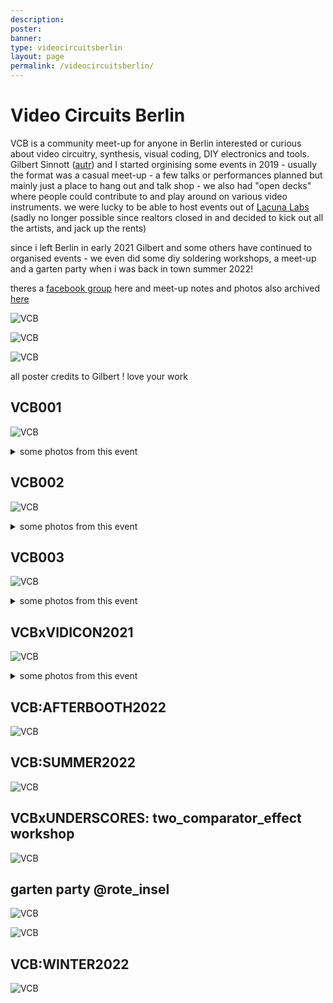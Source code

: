 ```yaml
---
description:
poster:
banner:
type: videocircuitsberlin
layout: page
permalink: /videocircuitsberlin/
---
```


# Video Circuits Berlin

VCB is a community meet-up for anyone in Berlin interested or curious about video circuitry, synthesis, visual coding, DIY electronics and tools. Gilbert Sinnott ([autr](https://autr.tv)) and I started orginising some events in 2019 - usually the format was a casual meet-up - a few talks or performances planned but mainly just a place to hang out and talk shop - we also had "open decks" where people could contribute to and play around on various video instruments. we were lucky to be able to host events out of [Lacuna Labs](https://lacunalab.org/) (sadly no longer possible since realtors closed in and decided to kick out all the artists, and jack up the rents)

since i left Berlin in early 2021 Gilbert and some others have continued to organised events - we even did some diy soldering workshops, a meet-up and a garten party when i was back in town summer 2022!

theres a [facebook group](https://www.facebook.com/groups/video-circuits-berlin) here and meet-up notes and photos also archived [here](https://github.com/autr/video-circuits-berlin) 

![VCB](/images/videocircuitsberlin/vcb_01.jpg)

![VCB](/images/videocircuitsberlin/vcb_02.jpg)

![VCB](/images/videocircuitsberlin/vcb_04.jpg)


all poster credits to Gilbert ! love your work

## VCB001

![VCB](/images/videocircuitsberlin/vcb_13.jpg)

<details>
<summary>some photos from this event</summary>

<img src="/images/videocircuitsberlin/vcb_14.jpg">

<img src="/images/videocircuitsberlin/vcb_15.jpg">

<img src="/images/videocircuitsberlin/vcb_16.jpg">

<img src="/images/videocircuitsberlin/vcb_17.jpg">
</details>

## VCB002

![VCB](/images/videocircuitsberlin/vcb_12.jpg)

<details>
<summary>some photos from this event</summary>

<img src="/images/videocircuitsberlin/vcb_18.jpg">

<img src="/images/videocircuitsberlin/vcb_19.jpg">

<img src="/images/videocircuitsberlin/vcb_20.jpg">
</details>

## VCB003

![VCB](/images/videocircuitsberlin/vcb_11.jpg)

<details>
<summary>some photos from this event</summary>

<img src="/images/videocircuitsberlin/vcb_21.jpg">

<img src="/images/videocircuitsberlin/vcb_22.jpg">

<img src="/images/videocircuitsberlin/vcb_23.jpg">

<img src="/images/videocircuitsberlin/vcb_24.jpg">
</details>

## VCBxVIDICON2021

![VCB](/images/videocircuitsberlin/vcb_10.jpg)

<details>
<summary>some photos from this event</summary>

<img src="/images/videocircuitsberlin/vcb_25.jpg">

<img src="/images/videocircuitsberlin/vcb_26.jpg">

<img src="/images/videocircuitsberlin/vcb_27.jpg">

<img src="/images/videocircuitsberlin/vcb_28.jpg">

</details>

## VCB:AFTERBOOTH2022

![VCB](/images/videocircuitsberlin/vcb_09.jpg)

## VCB:SUMMER2022

![VCB](/images/videocircuitsberlin/vcb_08.jpg)

## VCBxUNDERSCORES: two_comparator_effect workshop

![VCB](/images/videocircuitsberlin/vcb_07.jpg)

## garten party @rote_insel

![VCB](/images/videocircuitsberlin/vcb_06.jpg)

![VCB](/images/videocircuitsberlin/vcb_29.jpg)

## VCB:WINTER2022

![VCB](/images/videocircuitsberlin/vcb_05.jpg)